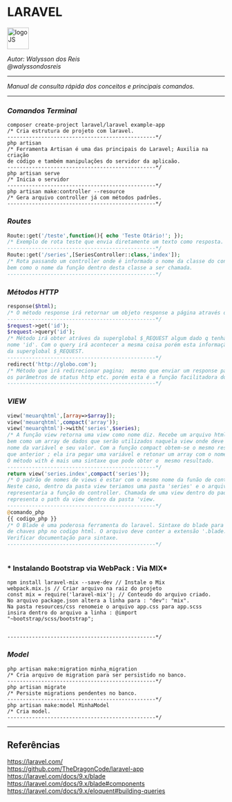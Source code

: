 # **LARAVEL**
<div>
<img src="https://upload.wikimedia.org/wikipedia/commons/thumb/9/9a/Laravel.svg/985px-Laravel.svg.png" alt="logoJS" width="50px"/> 
</div>


*Autor: Walysson dos Reis  
@walyssondosreis*

----------------------------------------------
*Manual de consulta rápida dos conceitos e principais comandos.*  

---------------------
### *Comandos Terminal*
~~~~
composer create-project laravel/laravel example-app
/* Cria estrutura de projeto com laravel.
------------------------------------------------*/
php artisan 
/* Ferramenta Artisan é uma das principais do Laravel; Auxilia na criação 
de código e também manipulações do servidor da aplicaão.
------------------------------------------------*/
php artisan serve
/* Inicia o servidor
------------------------------------------------*/
php artisan make:controller --resource 
/* Gera arquivo controller já com métodos padrões.
------------------------------------------------*/
~~~~

### *Routes*
~~~~PHP
Route::get('/teste',function(){ echo 'Teste Otário!'; });
/* Exemplo de rota teste que envia diretamente um texto como resposta.
------------------------------------------------*/
Route::get('/series',[SeriesController::class,'index']);
/* Rota passando um controller onde é informado o nome da classe do controlador
bem como o nome da função dentro desta classe a ser chamada.
------------------------------------------------*/
~~~~

### *Métodos HTTP*
~~~~PHP
response($html);
/* O método response irá retornar um objeto response a página através do protocolo HTTP
------------------------------------------------*/
$request->get('id');
$request->query('id');
/* Método irá obter atráves da superglobal $_REQUEST algum dado q tenha sido passada com
nome 'id'. Com o query irá acontecer a mesma coisa porém esta informação não sera buscada
da superglobal $_REQUEST.
------------------------------------------------*/
redirect('http://globo.com');
/* Método que irá redirecionar pagina;  mesmo que enviar um response passando todos
os parâmetros de status http etc. porém esta é a função facilitadora do laravel.
------------------------------------------------*/
~~~~
### *VIEW*
~~~PHP
view('meuarqhtml',[array=>$array]);
view('meuarqhtml',compact('array'));
view('meuarqhtml')->with('series',$series);
/* A função view retorna uma view como nome diz. Recebe um arquivo html ou php
bem como um array de dados que serão utilizados naquela view onde deve conter
nome da variável e seu valor. Com a função compact obtem-se o mesmo resultado 
que anterior ; ela ira pegar uma variável e retonar um array com o nome => valor.
O método with é mais uma sintaxe que pode obter o  mesmo resultado.
------------------------------------------------*/
return view('series.index',compact('series'));
/* O padrão de nomes de views é estar com o mesmo nome da funão de controller. 
Neste caso, dentro da pasta view teriamos uma pasta 'series' e o arquivo 'index.php'
representaria a função do controller. Chamada de uma view dentro do padrão; note o ponto
representa o path da view dentro da pasta 'view.
------------------------------------------------*/
@comando_php
{{ codigo_php }}
/* O Blade é uma poderosa ferramenta do laravel. Sintaxe do blade para substituição 
de chaves php no codigo html. O arquivo deve conter a extensão '.blade.php'.
Verificar documentação para sintaxe.
------------------------------------------------*/



~~~
### * Instalando Bootstrap via WebPack : Via MIX*
~~~
npm install laravel-mix --save-dev // Instale o Mix
webpack.mix.js // Criar arquivo na raiz do projeto
const mix = require('laravel-mix'); // Conteudo do arquivo criado.
No arquivo package.json altera a linha para : "dev": "mix".
Na pasta resources/css renomeie o arquivo app.css para app.scss
insira dentro do arquivo a linha : @import "~bootstrap/scss/bootstrap";


------------------------------------------------*/
~~~
### *Model*
~~~
php artisan make:migration minha_migration 
/* Cria arquivo de migration para ser persistido no banco.
------------------------------------------------*/
php artisan migrate 
/* Persiste migrations pendentes no banco.
------------------------------------------------*/
php artisan make:model MinhaModel
/* Cria model.
------------------------------------------------*/
~~~



--------
## Referências 
https://laravel.com/   
https://github.com/TheDragonCode/laravel-app  
https://laravel.com/docs/9.x/blade  
https://laravel.com/docs/9.x/blade#components  
https://laravel.com/docs/9.x/eloquent#building-queries  



